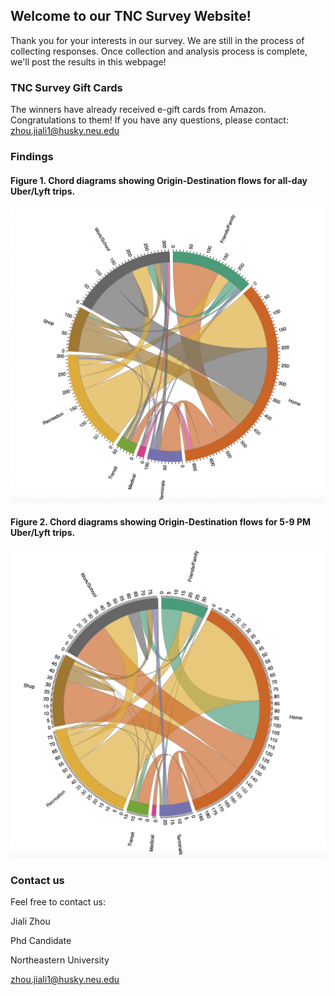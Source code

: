 ## Welcome to our TNC Survey Website!

Thank you for your interests in our survey. We are still in the process of collecting responses. Once collection and analysis process is complete, we'll post the results in this webpage!


### TNC Survey Gift Cards

The winners have already received e-gift cards from Amazon. Congratulations to them! If you have any questions, please contact: zhou.jiali1@husky.neu.edu


### Findings

#### Figure 1. Chord diagrams showing Origin-Destination flows for all-day Uber/Lyft trips.
![Image of All-day](https://github.com/jializhouneu/TNCSurvey/blob/master/PastedGraphic-6.png?raw=true)

#### Figure 2. Chord diagrams showing Origin-Destination flows for 5-9 PM Uber/Lyft trips.
![Image of PM](https://github.com/jializhouneu/TNCSurvey/blob/master/PastedGraphic-7.png?raw=true)
### Contact us

Feel free to contact us: 

Jiali Zhou

Phd Candidate

Northeastern University

zhou.jiali1@husky.neu.edu

